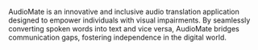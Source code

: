 AudioMate is an innovative and inclusive audio translation application designed to empower individuals with visual impairments. By seamlessly converting spoken words into text and vice versa, AudioMate bridges communication gaps, fostering independence in the digital world.
